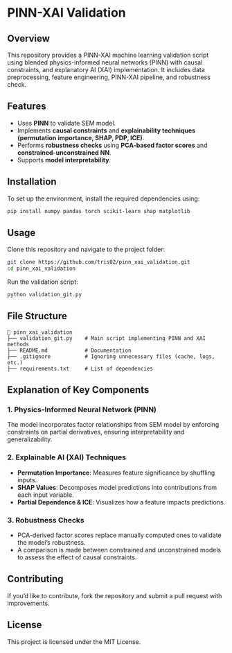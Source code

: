 # PINN-XAI Validation

## Overview
This repository provides a PINN-XAI machine learning validation script using blended physics-informed neural networks (PINN) with causal constraints, and explanatory AI (XAI) implementation. It includes data preprocessing, feature engineering, PINN-XAI pipeline, and robustness check.

## Features
- Uses **PINN** to validate SEM model.
- Implements **causal constraints** and **explainability techniques (permutation importance, SHAP, PDP, ICE)**.
- Performs **robustness checks** using **PCA-based factor scores** and **constrained-unconstrained NN**.
- Supports **model interpretability**.

## Installation
To set up the environment, install the required dependencies using:

```bash
pip install numpy pandas torch scikit-learn shap matplotlib
```

## Usage
Clone this repository and navigate to the project folder:

```bash
git clone https://github.com/tris02/pinn_xai_validation.git
cd pinn_xai_validation
```

Run the validation script:

```bash
python validation_git.py
```

## File Structure
```
📂 pinn_xai_validation
├── validation_git.py    # Main script implementing PINN and XAI methods
├── README.md            # Documentation
├── .gitignore           # Ignoring unnecessary files (cache, logs, etc.)
├── requirements.txt     # List of dependencies
```

## Explanation of Key Components
### 1. Physics-Informed Neural Network (PINN)
The model incorporates factor relationships from SEM model by enforcing constraints on partial derivatives, ensuring interpretability and generalizability.

### 2. Explainable AI (XAI) Techniques
- **Permutation Importance**: Measures feature significance by shuffling inputs.
- **SHAP Values**: Decomposes model predictions into contributions from each input variable.
- **Partial Dependence & ICE**: Visualizes how a feature impacts predictions.

### 3. Robustness Checks
- PCA-derived factor scores replace manually computed ones to validate the model’s robustness.
- A comparison is made between constrained and unconstrained models to assess the effect of causal constraints.

## Contributing
If you’d like to contribute, fork the repository and submit a pull request with improvements.

## License
This project is licensed under the MIT License.

